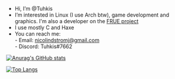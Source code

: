 - Hi, I’m @Tuhkis
- I’m interested in Linux (I use Arch btw), game development and graphics. I'm also a developer on the [FRUE project](https://github.com/FRUE-Project)
- I use mostly C and Haxe
- You can reach me: <br>
        - Email: nicolindstromj@gmail.com <br>
        - Discord: Tuhkis#7662 <br>

[![Anurag's GitHub stats](https://github-readme-stats.vercel.app/api?username=Tuhkis&show_icons=true&theme=transparent)](https://github.com/anuraghazra/github-readme-stats)

[![Top Langs](https://github-readme-stats.vercel.app/api/top-langs/?username=Tuhkis&show_icons=true&theme=transparent&layout=compact)](https://github.com/anuraghazra/github-readme-stats)

<!---
Tuhkis/Tuhkis is a ✨ special ✨ repository because its `README.md` (this file) appears on your GitHub profile.
You can click the Preview link to take a look at your changes.
--->
